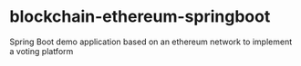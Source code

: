 # blockchain-ethereum-springboot
Spring Boot demo application based on an ethereum network to implement a voting platform
